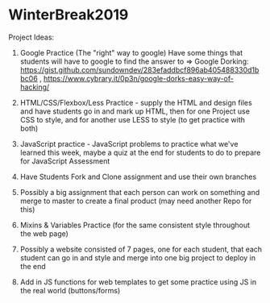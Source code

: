# WinterBreak2019

Project Ideas:
1. Google Practice (The "right" way to google) Have some things that students will have to google to find the answer to
=> Google Dorking: https://gist.github.com/sundowndev/283efaddbcf896ab405488330d1bbc06 , https://www.cybrary.it/0p3n/google-dorks-easy-way-of-hacking/ 

2. HTML/CSS/Flexbox/Less Practice - supply the HTML and design files and have students go in and mark up HTML, then for one Project use CSS to style, and for another use LESS to style (to get practice with both)

3. JavaScript practice - JavaScript problems to practice what we've learned this week, maybe a quiz at the end for students to do to prepare for JavaScript Assessment

4. Have Students Fork and Clone assignment and use their own branches

5. Possibly a big assignment that each person can work on something and merge to master to create a final product (may need another Repo for this)

6. Mixins & Variables Practice (for the same consistent style throughout the web page)

7. Possibly a website consisted of 7 pages, one for each student, that each student can go in and style and merge into one big project to deploy in the end

8. Add in JS functions for web templates to get some practice using JS in the real world (buttons/forms)

